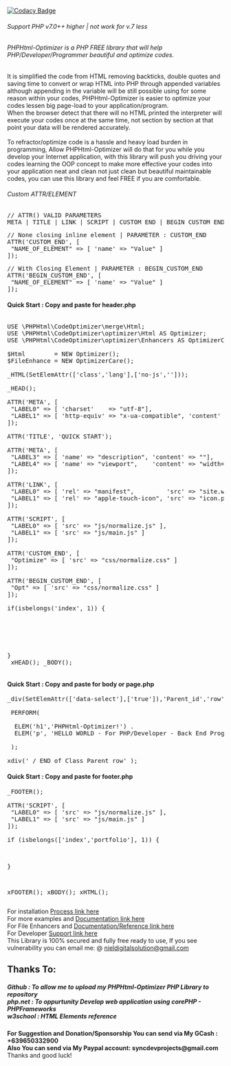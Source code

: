 [![Codacy Badge](https://app.codacy.com/project/badge/Grade/9aa969ea8b1642588110cc72dd308343)](https://www.codacy.com/gh/nielsofficeofficial/PHPHtml-Optimizer/dashboard?utm_source=github.com&amp;utm_medium=referral&amp;utm_content=nielsofficeofficial/PHPHtml-Optimizer&amp;utm_campaign=Badge_Grade)

<h6>Support PHP v7.0++ higher | not work for v.7 less</h6>
<h6>PHPHtml-Optimizer is a PHP FREE library that will help PHP/Developer/Programmer beautiful and optimize codes. </h6>
<p>It is simplified the code from HTML removing backticks, double quotes and saving time to convert or wrap HTML into PHP through appended variables although appending in the variable will be still possible using for some reason within your codes, PHPHtml-Optimizer is easier to optimize your codes lessen big page-load to your application/program.<br />
When the browser detect that there will no HTML printed the interpreter will execute your codes once at the same time, not section by section at that point your data will be rendered accurately.<br /><br />
To refractor/optimize code is a hassle and heavy load burden in programming, Allow PHPHtml-Optimizer will do that for you while you develop your Internet application, with this library will push you driving your codes learning the OOP concept to make more effective your codes into your application neat and clean not just clean but beautiful maintainable codes, you can use this library and feel FREE if you are comfortable.    
</p>

<h6>Custom ATTR/ELEMENT</h6>
<pre>
// ATTR() VALID PARAMETERS
META | TITLE | LINK | SCRIPT | CUSTOM_END | BEGIN_CUSTOM_END
</pre>
<pre>
// None closing inline element | PARAMETER : CUSTOM_END
ATTR('CUSTOM_END', [
 "NAME_OF_ELEMENT" => [ 'name' => "Value" ]
]);
</pre>
<pre>
// With Closing Element | PARAMETER : BEGIN_CUSTOM_END	
ATTR('BEGIN_CUSTOM_END', [
 "NAME_OF_ELEMENT" => [ 'name' => "Value" ]
]);
</pre>

<h4>Quick Start : <span>Copy and paste for header.php</span> </h4>

<pre>

USE \PHPHtml\CodeOptimizer\merge\Html;
USE \PHPHtml\CodeOptimizer\optimizer\Html AS Optimizer;
USE \PHPHtml\CodeOptimizer\optimizer\Enhancers AS OptimizerCare; <br />
$Html 		 = NEW Optimizer();
$FileEnhance = NEW OptimizerCare();<br />
_HTML(SetElemAttr(['class','lang'],['no-js','']));<br />
_HEAD();<br />
ATTR('META', [
 "LABEL0" => [ 'charset'    => "utf-8"],
 "LABEL1" => [ 'http-equiv' => "x-ua-compatible", 'content' => "" ]
]); <br />
ATTR('TITLE', 'QUICK START'); <br />
ATTR('META', [
 "LABEL3" => [ 'name' => "description", 'content' => ""],
 "LABEL4" => [ 'name' => "viewport",    'content' => "width=device-width, initial-scale=1" ]
]); <br />
ATTR('LINK', [ 
 "LABEL0" => [ 'rel' => "manifest", 		'src' => "site.webmanifest"],
 "LABEL1" => [ 'rel' => "apple-touch-icon", 'src' => "icon.png"]
]); <br />
ATTR('SCRIPT', [
 "LABEL0" => [ 'src' => "js/normalize.js" ],
 "LABEL1" => [ 'src' => "js/main.js" ]
]);<br />
ATTR('CUSTOM_END', [
 "Optimize" => [ 'src' => "css/normalize.css" ]
]);<br />
ATTR('BEGIN_CUSTOM_END', [ 
 "Opt" => [ 'src' => "css/normalize.css" ]
]); <br />
if(isbelongs('index', 1)) { 

  <style> 
   /**  Header style goes here.. **/
  </style>

  <script> 
    /**  Header script goes here.. **/
  </script>

}  <br />
xHEAD();
_BODY();
</pre>

<h4>Quick Start : <span>Copy and paste for body or page.php</span> </h4>
<pre>
_div(SetElemAttr(['data-select'],['true']),'Parent_id','row');<br />
 PERFORM(<br />
  ELEM('h1','PHPHtml-Optimizer!') .
  ELEM('p', 'HELLO WORLD - For PHP/Developer - Back End Programmers') <br />
 );<br />
xdiv(' / END of Class Parent row' );
</pre>

<h4>Quick Start : <span>Copy and paste for footer.php</span> </h4>
<pre>
_FOOTER();<br />
ATTR('SCRIPT', [
 "LABEL0" => [ 'src' => "js/normalize.js" ],
 "LABEL1" => [ 'src' => "js/main.js" ]
]);<br />
if (isbelongs(['index','portfolio'], 1)) {
 <script> 
    /**  Header script goes here.. **/
 </script>

}

xFOOTER();
xBODY();
xHTML();
</pre>

For installation <a href="https://github.com/nielsofficeofficial/PHPHtml-Optimizer-Installations"> Process link here </a><br /> 
For more examples and <a href="https://github.com/nielsofficeofficial/PHPHtml-Optimizer-Docx"> Documentation link here </a><br /> 
For File Enhancers and <a href="https://github.com/nielsofficeofficial/PHPHtml-Optimizer-Enhancers"> Documentation/Reference link here </a><br /> 
For Developer <a href="https://github.com/nielsofficeofficial/PHPHtml-Optimizer/issues"> Support link here </a><br /> 
This Library is 100% secured and fully free ready to use, If you see vulnerability you can email me: @ nieldigitalsolution@gmail.com

<h2>Thanks To:</h2>
<h5>
Github : To allow me to upload my PHPHtml-Optimizer PHP Library to repository<br /> 
php.net : To oppurtunity Develop web application using corePHP - PHPFrameworks<br />
w3school : HTML Elements reference</h5>

__For Suggestion and Donation/Sponsorship You can send via My GCash : +639650332900__ <br />
__Also You can send via My Paypal account: syncdevprojects@gmail.com__ <br />
Thanks and good luck! 

